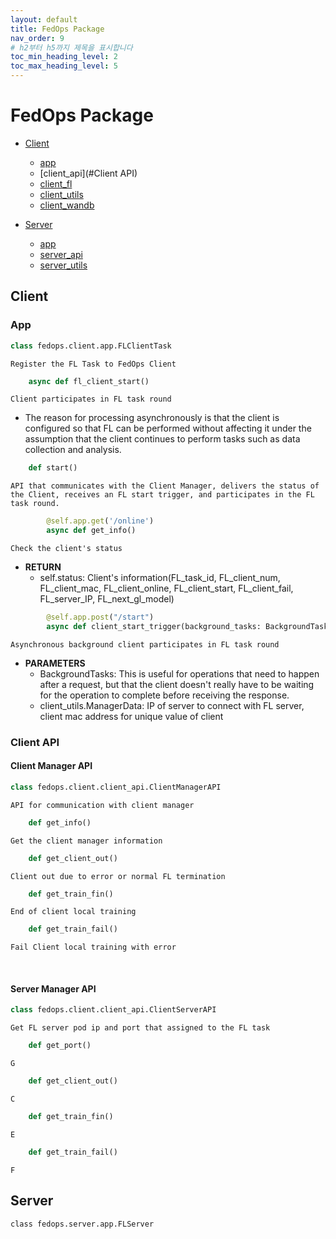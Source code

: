 ```yaml
---
layout: default
title: FedOps Package
nav_order: 9
# h2부터 h5까지 제목을 표시합니다
toc_min_heading_level: 2
toc_max_heading_level: 5
---
```



# FedOps Package

- [Client](#client)
  - [app](#App)
  - [client_api](#Client API)
  - [client_fl](#client_fl)
  - [client_utils](#client_utils)
  - [client_wandb](#client_wandb)
  
- [Server](#server)
  - [app](#app)
  - [server_api](#server_api)
  - [server_utils](#server_utils)
  
## Client
### App
```python
class fedops.client.app.FLClientTask
```
`Register the FL Task to FedOps Client`


```python
    async def fl_client_start()
```
`Client participates in FL task round`

- The reason for processing asynchronously is that the client is configured so that FL can be performed without affecting it under the assumption that the client continues to perform tasks such as data collection and analysis.

 
```python
    def start()
```
`API that communicates with the Client Manager, delivers the status of the Client, receives an FL start trigger, and participates in the FL task round.`


```python
        @self.app.get('/online')
        async def get_info()
```
`Check the client's status`
- **RETURN**
  - self.status: Client's information(FL_task_id, FL_client_num, FL_client_mac, FL_client_online, FL_client_start, FL_client_fail, FL_server_IP, FL_next_gl_model)


```python
        @self.app.post("/start")
        async def client_start_trigger(background_tasks: BackgroundTasks, manager_data: client_utils.ManagerData)
```
`Asynchronous background client participates in FL task round`
- **PARAMETERS**
  - BackgroundTasks: This is useful for operations that need to happen after a request, but that the client doesn't really have to be waiting for the operation to complete before receiving the response.
  - client_utils.ManagerData: IP of server to connect with FL server, client mac address for unique value of client


### Client API
#### Client Manager API
```python
class fedops.client.client_api.ClientManagerAPI
```
`API for communication with client manager`

```python
    def get_info()
```
`Get the client manager information`

```python
    def get_client_out()
```
`Client out due to error or normal FL termination`

```python
    def get_train_fin()
```
`End of client local training`

```python
    def get_train_fail()
```
`Fail Client local training with error`

<br>

#### Server Manager API

```python
class fedops.client.client_api.ClientServerAPI
```
`Get FL server pod ip and port that assigned to the FL task`

```python
    def get_port()
```
`G`

```python
    def get_client_out()
```
`C`

```python
    def get_train_fin()
```
`E`

```python
    def get_train_fail()
```
`F`



## Server
```
class fedops.server.app.FLServer
```
